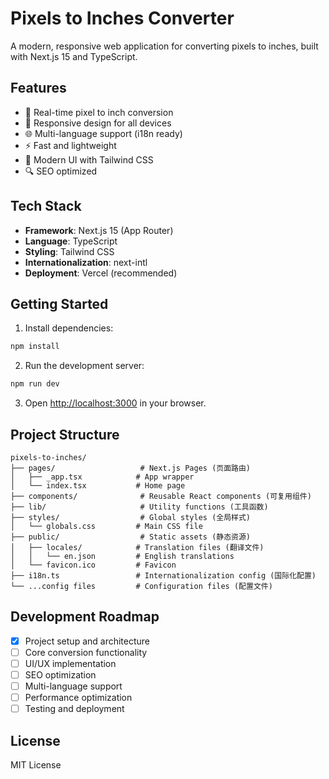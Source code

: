 # Pixels to Inches Converter

A modern, responsive web application for converting pixels to inches, built with Next.js 15 and TypeScript.

## Features

- 🔄 Real-time pixel to inch conversion
- 📱 Responsive design for all devices
- 🌐 Multi-language support (i18n ready)
- ⚡ Fast and lightweight
- 🎨 Modern UI with Tailwind CSS
- 🔍 SEO optimized

## Tech Stack

- **Framework**: Next.js 15 (App Router)
- **Language**: TypeScript
- **Styling**: Tailwind CSS
- **Internationalization**: next-intl
- **Deployment**: Vercel (recommended)

## Getting Started

1. Install dependencies:
```bash
npm install
```

2. Run the development server:
```bash
npm run dev
```

3. Open [http://localhost:3000](http://localhost:3000) in your browser.

## Project Structure

```
pixels-to-inches/
├── pages/                   # Next.js Pages (页面路由)
│   ├── _app.tsx            # App wrapper
│   └── index.tsx           # Home page
├── components/              # Reusable React components (可复用组件)
├── lib/                     # Utility functions (工具函数)
├── styles/                  # Global styles (全局样式)
│   └── globals.css         # Main CSS file
├── public/                  # Static assets (静态资源)
│   ├── locales/            # Translation files (翻译文件)
│   │   └── en.json         # English translations
│   └── favicon.ico         # Favicon
├── i18n.ts                 # Internationalization config (国际化配置)
└── ...config files         # Configuration files (配置文件)
```

## Development Roadmap

- [x] Project setup and architecture
- [ ] Core conversion functionality
- [ ] UI/UX implementation
- [ ] SEO optimization
- [ ] Multi-language support
- [ ] Performance optimization
- [ ] Testing and deployment

## License

MIT License